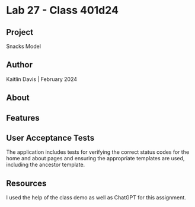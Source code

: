 # Lab 27 - Class 401d24

## Project
Snacks Model

## Author

Kaitlin Davis | February 2024

## About


## Features


## User Acceptance Tests
The application includes tests for verifying the correct status codes for the home and about pages and ensuring the appropriate templates are used, including the ancestor template.

## Resources

I used the help of the class demo as well as ChatGPT for this assignment. 